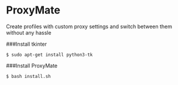 # ProxyMate
Create profiles with custom proxy settings and switch between them without any hassle

###Install tkinter  

    $ sudo apt-get install python3-tk

###Install ProxyMate  

    $ bash install.sh
